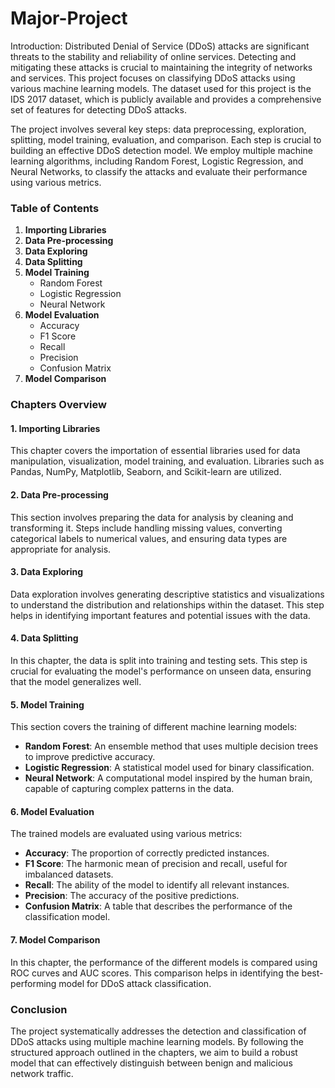 # Major-Project

Introduction:
Distributed Denial of Service (DDoS) attacks are significant threats to the stability and reliability of online services. Detecting and mitigating these attacks is crucial to maintaining the integrity of networks and services. This project focuses on classifying DDoS attacks using various machine learning models. The dataset used for this project is the IDS 2017 dataset, which is publicly available and provides a comprehensive set of features for detecting DDoS attacks.

The project involves several key steps: data preprocessing, exploration, splitting, model training, evaluation, and comparison. Each step is crucial to building an effective DDoS detection model. We employ multiple machine learning algorithms, including Random Forest, Logistic Regression, and Neural Networks, to classify the attacks and evaluate their performance using various metrics.

### Table of Contents

1. **Importing Libraries**
2. **Data Pre-processing**
3. **Data Exploring**
4. **Data Splitting**
5. **Model Training**
   - Random Forest
   - Logistic Regression
   - Neural Network
6. **Model Evaluation**
   - Accuracy
   - F1 Score
   - Recall
   - Precision
   - Confusion Matrix
7. **Model Comparison**

### Chapters Overview

#### 1. Importing Libraries
This chapter covers the importation of essential libraries used for data manipulation, visualization, model training, and evaluation. Libraries such as Pandas, NumPy, Matplotlib, Seaborn, and Scikit-learn are utilized.

#### 2. Data Pre-processing
This section involves preparing the data for analysis by cleaning and transforming it. Steps include handling missing values, converting categorical labels to numerical values, and ensuring data types are appropriate for analysis.

#### 3. Data Exploring
Data exploration involves generating descriptive statistics and visualizations to understand the distribution and relationships within the dataset. This step helps in identifying important features and potential issues with the data.

#### 4. Data Splitting
In this chapter, the data is split into training and testing sets. This step is crucial for evaluating the model's performance on unseen data, ensuring that the model generalizes well.

#### 5. Model Training
This section covers the training of different machine learning models:
   - **Random Forest**: An ensemble method that uses multiple decision trees to improve predictive accuracy.
   - **Logistic Regression**: A statistical model used for binary classification.
   - **Neural Network**: A computational model inspired by the human brain, capable of capturing complex patterns in the data.

#### 6. Model Evaluation
The trained models are evaluated using various metrics:
   - **Accuracy**: The proportion of correctly predicted instances.
   - **F1 Score**: The harmonic mean of precision and recall, useful for imbalanced datasets.
   - **Recall**: The ability of the model to identify all relevant instances.
   - **Precision**: The accuracy of the positive predictions.
   - **Confusion Matrix**: A table that describes the performance of the classification model.

#### 7. Model Comparison
In this chapter, the performance of the different models is compared using ROC curves and AUC scores. This comparison helps in identifying the best-performing model for DDoS attack classification.

### Conclusion
The project systematically addresses the detection and classification of DDoS attacks using multiple machine learning models. By following the structured approach outlined in the chapters, we aim to build a robust model that can effectively distinguish between benign and malicious network traffic.
